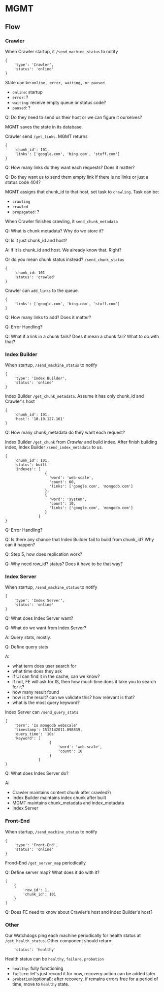 # MGMT

## Flow

### Crawler

When Crawler startup, it `/send_machine_status` to notify
```
{
    'type': 'Crawler',
    'status': 'online'
}
```

State can be `online, error, waiting, or paused`
- `online`: startup
- `error`: ?
- `waiting`: receive empty queue or status code?
- `paused`: ?

Q: Do they need to send us their host or we can figure it ourselves?

MGMT saves the state in its database.

Crawler send `/get_links`. MGMT returns
```
{
    'chunk_id': 101,
    'links': ['google.com', 'bing.com', 'stuff.com']
}
``` 

Q: How many links do they want each requests? Does it matter?

Q: Do they want us to send them empty link if there is no links or just a status code 404?

MGMT assigns that chunk_id to that host, set task to `crawling`. Task can be:
- `crawling`
- `crawled`
- `propagated`: ?

When Crawler finishes crawling, it `send_chunk_metadata`

Q: What is chunk metadata? Why do we store it? 

Q: Is it just chunk_id and host? 

A: If it is chunk_id and host. We already know that. Right?

Or do you mean chunk status instead? `/send_chunk_status`
```
{
    'chunk_id: 101
    'status': 'crawled'
}
```

Crawler can `add_links` to the queue.
```
{
    'links': ['google.com', 'bing.com', 'stuff.com']
}
```

Q: How many links to add? Does it matter?

Q: Error Handling?

Q: What if a link in a chunk fails? Does it mean a chunk fail? What to do with that?

### Index Builder
When startup, `/send_machine_status` to notify
```
{
    'type': 'Index Builder',
    'status': 'online'
}
```

Index Builder `/get_chunk_metadata`. Assume it has only chunk_id and Crawler's host
```
{
    'chunk_id': 101,
    'host': '10.10.127.101'
}
```

Q: How many chunk_metadata do they want each request?

Index Builder `/get_chunk` from *Crawler* and build index. 
After finish building index, Index Builder `/send_index_metadata` to us.
```
{
    'chunk_id': 101,
    'status': built
    'indexes': [
                  {
                    'word': 'web-scale',
                    'count': 60,
                    'links': ['google.com', 'mongodb.com']
                  },
                  {
                    'word': 'system',
                    'count': 10,
                    'links': ['google.com', 'mongodb.com']
                  }
               ] 
}
```

Q: Error Handling?

Q: Is there any chance that Index Builder fail to build from chunk_id? Why can it happen?

Q: Step 5, how does replication work? 

Q: Why need row_id? status? Does it have to be that way?

### Index Server
When startup, `/send_machine_status` to notify
```
{
    'type': 'Index Server',
    'status': 'online'
}
```

Q: What does Index Server want?

Q: What do we want from Index Server?

A: Query stats, mostly.

Q: Define query stats

A: 
- what term does user search for
- what time does they ask
- if UI can find it in the cache, can we know?
- if not, FE will ask for IS, then how much time does it take you to search for it?
- how many result found
- how is the result? can we validate this? how relevant is that?
- what is the most query keyword?

Index Server can `/send_query_stats`
```
{
    'term': 'Is mongodb webscale'
    'timestamp': 1512142011.098839,
    'query_time': '10s'
    'keyword': [
                    {
                        'word': 'web-scale',
                        'count': 10
                    }
               ]
}
```

Q: What does Index Server do?

A:
- Crawler maintains content chunk after crawled?\
- Index Builder maintains index chunk after built
- MGMT maintains chunk_metadata and index_metadata
- Index Server 

### Front-End
When startup, `/send_machine_status` to notify
```
{
    'type': 'Front-End',
    'status': 'online'
}
```

Frond-End `/get_server_map` periodically

Q: Define server map? What does it do with it?
```
[
    {
        'row_id': 1,
        'chunk_id': 101
    }
]
```
Q: Does FE need to know about Crawler's host and Index Builder's host?

### Other

Our Watchdogs ping each machine periodically for health status at `/get_health_status`.
Other component should return:
```
    'status': 'healthy'
```

Health status can be `healthy`, `failure`, `probation`
- `healthy`: fully functioning
- `failure`: let's just record it for now, recovery action can be added later
- `probation`(optional): after recovery, if remains errors free for a period of time, move to `healthy` state. 
